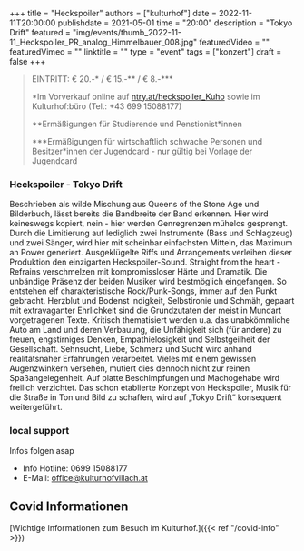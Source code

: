 +++
title = "Heckspoiler"
authors = ["kulturhof"]
date = 2022-11-11T20:00:00
publishdate = 2021-05-01
time = "20:00"
description = "Tokyo Drift"
featured = "img/events/thumb_2022-11-11_Heckspoiler_PR_analog_Himmelbauer_008.jpg"
featuredVideo = ""
featuredVimeo = ""
linktitle = ""
type = "event"
tags = ["konzert"]
draft = false
+++


> EINTRITT: € 20.-\* / € 15.-\*\* / € 8.-\*\*\*
>
> \*Im Vorverkauf online auf [ntry.at/heckspoiler_Kuho](https://ntry.at/heckspoiler_Kuho) sowie im Kulturhof:büro (Tel.: +43 699 15088177)
> 
> \*\*Ermäßigungen für Studierende und Penstionist\*innen
> 
> \*\*\*Ermäßigungen für wirtschaftlich schwache Personen und Besitzer*innen der Jugendcard - nur gültig bei Vorlage der Jugendcard



### Heckspoiler - Tokyo Drift

Beschrieben als wilde Mischung aus Queens of the Stone Age und Bilderbuch, lässt bereits die Bandbreite der Band erkennen.
Hier wird keineswegs kopiert, nein - hier werden Genregrenzen mühelos gesprengt. Durch die Limitierung auf lediglich zwei Instrumente (Bass und Schlagzeug) und zwei Sänger, wird hier mit scheinbar einfachsten Mitteln, das Maximum an Power generiert.
Ausgeklügelte Riffs und Arrangements verleihen dieser Produktion den einzigarten Heckspoiler-Sound. Straight from the heart - Refrains verschmelzen mit kompromissloser Härte und Dramatik. Die unbändige Präsenz der beiden Musiker wird bestmöglich eingefangen.
So entstehen elf charakteristische Rock/Punk-Songs, immer auf den Punkt gebracht. Herzblut und Bodenst ndigkeit, Selbstironie und Schmäh, gepaart mit extravaganter Ehrlichkeit sind die Grundzutaten der meist in Mundart vorgetragenen Texte. Kritisch thematisiert werden u.a. das unabkömmliche Auto am Land und deren Verbauung, die Unfähigkeit sich (für andere) zu freuen, engstirniges Denken, Empathielosigkeit und Selbstgeilheit der Gesellschaft. Sehnsucht, Liebe, Schmerz und Sucht wird anhand realitätsnaher Erfahrungen verarbeitet.
Vieles mit einem gewissen Augenzwinkern versehen, mutiert dies dennoch nicht zur reinen Spaßangelegenheit. Auf platte Beschimpfungen und Machogehabe wird freilich verzichtet. Das schon etablierte Konzept von Heckspoiler, Musik für die Straße in Ton und Bild zu schaffen, wird auf „Tokyo Drift“ konsequent weitergeführt.




### local support

Infos folgen asap





- Info Hotline: 0699 15088177 
- E-Mail: office@kulturhofvillach.at

## Covid Informationen

[Wichtige Informationen zum Besuch im Kulturhof.]({{< ref "/covid-info" >}})
